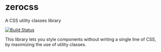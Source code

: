 # zerocss

A CSS utility classes library

[![Build Status](https://travis-ci.org/verekia/zerocss.svg?branch=master)](https://travis-ci.org/verekia/zerocss)

This library lets you style components without writing a single line of CSS, by maximizing the use of utility classes.

